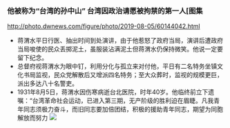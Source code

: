 ### 他被称为“台湾的孙中山” 台湾因政治请愿被拘禁的第一人[图集
http://photo.dwnews.com/figure/photo/2019-08-05/60144042.html
- 蒋渭水平日行医、抽出时间到处演讲，由于他惹怒了政府当局，演讲后遭政府当局唆使的民众丢掷泥土，虽服装沾满泥土但蒋渭水仍保持微笑。他说一定要留下纪念。
- 总督府视蒋渭水为眼中钉，利用分化与孤立来对付他，平日有二名特务坐镇文化书局监视，民众党解散后又增派四名特务；至大众葬时，监视的规模更巨，派出多达八十名警吏。
- 1931年8月5日，蒋渭水因伤寒病逝台北医院，时年40岁。他临终前立下遗嘱：“台湾革命社会运动，已进入第三期，无产阶级的胜利迫在眉睫。凡我青年同志须极力奋斗，而旧同志要加倍团结，积极的援助青年同志，期望为同胞解放而努力
![](http://pic3.dwnews.net/20190805/c7385ab9b403b31cb75e3d672201308d_w.jpg)